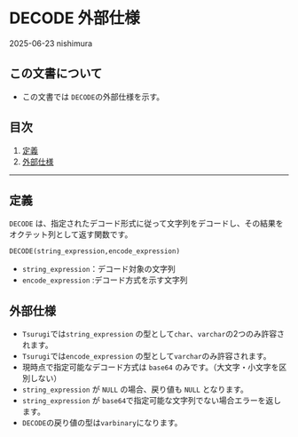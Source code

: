# DECODE 外部仕様

2025-06-23 nishimura

## この文書について

- この文書では `DECODE`の外部仕様を示す。

## 目次

1. [定義](#定義)
2. [外部仕様](#外部仕様)

---

## 定義

`DECODE` は、指定されたデコード形式に従って文字列をデコードし、その結果をオクテット列として返す関数です。


```
DECODE(string_expression,encode_expression)
```

- `string_expression`：デコード対象の文字列
- `encode_expression` :デコード方式を示す文字列

## 外部仕様

- `Tsurugi`では`string_expression` の型として`char`、`varchar`の2つのみ許容されます。
- `Tsurugi`では`encode_expression` の型として`varchar`のみ許容されます。
- 現時点で指定可能なデコード方式は `base64` のみです。（大文字・小文字を区別しない）
- `string_expression` が `NULL` の場合、戻り値も `NULL` となります。
- `string_expression` が `base64`で指定可能な文字列でない場合エラーを返します。
- `DECODE`の戻り値の型は`varbinary`になります。
